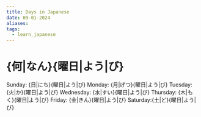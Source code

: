 ```yaml
---
title: Days in Japanese
date: 09-01-2024
aliases: 
tags:
  - learn_japanese
---
```


# {何|なん}{曜日|よう|び}
Sunday: {日|にち}{曜日|よう|び}
Monday: {月|げつ}{曜日|よう|び}
Tuesday: {火|か}{曜日|よう|び}
Wednesday: {水|すい}{曜日|よう|び}
Thursday: {木|もく}{曜日|よう|び}
Friday: {金|きん}{曜日|よう|び}
Saturday:{土|ど}{曜日|よう|び}
